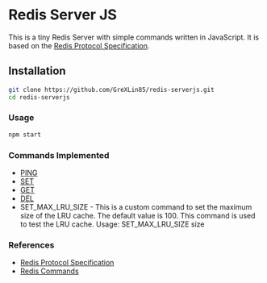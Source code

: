 # Redis Server JS

This is a tiny Redis Server with simple commands written in JavaScript. It is based on the [Redis Protocol Specification](http://redis.io/topics/protocol).

## Installation

```bash
git clone https://github.com/GreXLin85/redis-serverjs.git
cd redis-serverjs
```

### Usage

```bash
npm start
```

### Commands Implemented

* [PING](http://redis.io/commands/ping)
* [SET](http://redis.io/commands/set)
* [GET](http://redis.io/commands/get)
* [DEL](http://redis.io/commands/del)
* SET_MAX_LRU_SIZE - This is a custom command to set the maximum size of the LRU cache. The default value is 100. This command is used to test the LRU cache.
Usage: SET_MAX_LRU_SIZE size

### References

* [Redis Protocol Specification](http://redis.io/topics/protocol)
* [Redis Commands](http://redis.io/commands)
